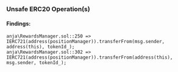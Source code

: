 ### Unsafe ERC20 Operation(s)

#### Findings:
```
anja\RewardsManager.sol::250 => IERC721(address(positionManager)).transferFrom(msg.sender, address(this), tokenId_);
anja\RewardsManager.sol::302 => IERC721(address(positionManager)).transferFrom(address(this), msg.sender, tokenId_);
```